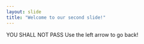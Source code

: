 ```yaml
---
layout: slide
title: "Welcome to our second slide!"
---
```

YOU SHALL NOT PASS
Use the left arrow to go back!
